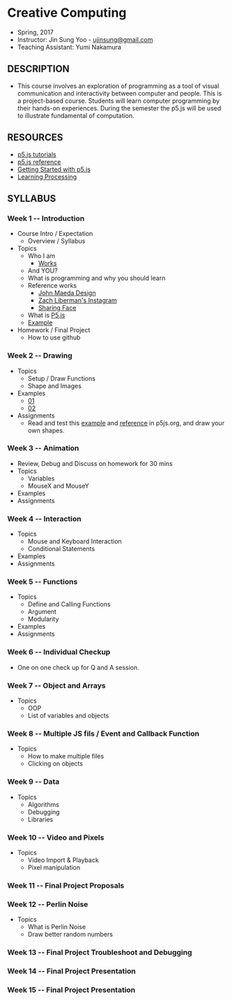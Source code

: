 # Creative Computing
- Spring, 2017
- Instructor: Jin Sung Yoo - ujinsung@gmail.com
- Teaching Assistant: Yumi Nakamura

## DESCRIPTION
- This course involves an exploration of programming as a tool of visual communication and interactivity between computer and people. This is a project-based course. Students will learn computer programming by their hands-on experiences. During the semester the p5.js will be used to illustrate fundamental of computation.

## RESOURCES
- [p5.js tutorials](http://p5js.org/tutorials/)
- [p5.js reference](http://p5js.org/reference)
- [Getting Started with p5.js](http://amzn.to/1PmztVt)
- [Learning Processing](http://learningprocessing.com/)

## SYLLABUS

### Week 1 -- Introduction
* Course Intro / Expectation
  * Overview / Syllabus
* Topics
  * Who I am
    * [Works](https://vimeo.com/136505838)
  * And YOU?
  * What is programming and why you should learn
  * Reference works
    * [John Maeda Design](https://www.google.com/search?q=john+maeda&source=lnms&tbm=isch&sa=X&ved=0ahUKEwjdlPai1b_RAhUs7oMKHXA_A7UQ_AUICSgC&biw=1167&bih=888#tbm=isch&q=john+maeda+graphic+design&imgrc=PhLxs7TrTqQ07M%3A)
    * [Zach Liberman's Instagram](https://www.instagram.com/zach.lieberman/?hl=en)
    * [Sharing Face](https://vimeo.com/96549043)
  * What is [P5.js](https://p5js.org/)
  * [Example](https://jinsung.github.io/sva-cc-spring-2017/week01/examples/01/index.html)
* Homework / Final Project
  * How to use github

### Week 2 -- Drawing
* Topics
  * Setup / Draw Functions
  * Shape and Images
* Examples
  * [01](https://jinsung.github.io/sva-cc-spring-2017/week02/examples/01/index.html)
  * [02](https://jinsung.github.io/sva-cc-spring-2017/week02/examples/02/index.html)
* Assignments
  * Read and test this [example](https://p5js.org/examples/form-shape-primitives.html) and [reference](https://p5js.org/reference/#group-Shape) in p5js.org, and draw your own shapes.

### Week 3 -- Animation
* Review, Debug and Discuss on homework for 30 mins
* Topics
  * Variables
  * MouseX and MouseY
* Examples
* Assignments

### Week 4 -- Interaction
* Topics
  * Mouse and Keyboard Interaction
  * Conditional Statements
* Examples
* Assignments

### Week 5 -- Functions
* Topics
  * Define and Calling Functions
  * Argument
  * Modularity
* Examples
* Assignments

### Week 6 -- Individual Checkup
* One on one check up for Q and A session.

### Week 7 -- Object and Arrays
* Topics
  * OOP
  * List of variables and objects

### Week 8 -- Multiple JS fils / Event and Callback Function
* Topics
  * How to make multiple files
  * Clicking on objects

### Week 9 -- Data
* Topics
  * Algorithms
  * Debugging
  * Libraries

### Week 10 -- Video and Pixels
* Topics
  * Video Import & Playback
  * Pixel manipulation

### Week 11 -- Final Project Proposals

### Week 12 -- Perlin Noise
* Topics
  * What is Perlin Noise
  * Draw better random numbers

### Week 13 -- Final Project Troubleshoot and Debugging

### Week 14 -- Final Project Presentation

### Week 15 -- Final Project Presentation
